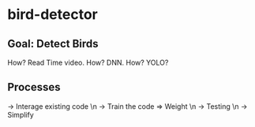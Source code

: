# bird-detector

## Goal: Detect Birds
   How? Read Time video. How? DNN. How? YOLO?
   
## Processes
   -> Interage existing code \n
   -> Train the code => Weight \n
   -> Testing \n
   -> Simplify
